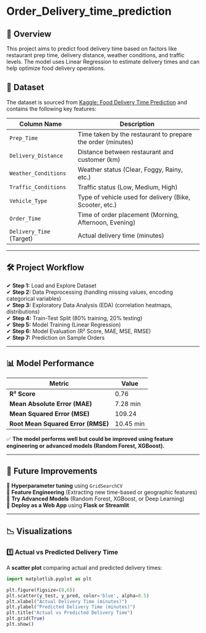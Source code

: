 # Order_Delivery_time_prediction

## 📌 Overview
This project aims to predict food delivery time based on factors like restaurant prep time, delivery distance, weather conditions, and traffic levels. The model uses Linear Regression to estimate delivery times and can help optimize food delivery operations.

## 📂 Dataset
The dataset is sourced from [Kaggle: Food Delivery Time Prediction](https://www.kaggle.com/datasets/denkuznetz/food-delivery-time-prediction?resource=download) and contains the following key features:

| Column Name            | Description |
|------------------------|-------------|
| `Prep_Time`           | Time taken by the restaurant to prepare the order (minutes) |
| `Delivery_Distance`   | Distance between restaurant and customer (km) |
| `Weather_Conditions`  | Weather status (Clear, Foggy, Rainy, etc.) |
| `Traffic_Conditions`  | Traffic status (Low, Medium, High) |
| `Vehicle_Type`        | Type of vehicle used for delivery (Bike, Scooter, etc.) |
| `Order_Time`          | Time of order placement (Morning, Afternoon, Evening) |
| `Delivery_Time` (Target) | Actual delivery time (minutes) |

---

## 🛠 Project Workflow
✔ **Step 1:** Load and Explore Dataset  
✔ **Step 2:** Data Preprocessing (handling missing values, encoding categorical variables)  
✔ **Step 3:** Exploratory Data Analysis (EDA) (correlation heatmaps, distributions)  
✔ **Step 4:** Train-Test Split (80% training, 20% testing)  
✔ **Step 5:** Model Training (Linear Regression)  
✔ **Step 6:** Model Evaluation (R² Score, MAE, MSE, RMSE)  
✔ **Step 7:** Prediction on Sample Orders  

---

## 📊 Model Performance

| Metric                         | Value  |
|--------------------------------|--------|
| **R² Score**                   | 0.76   |
| **Mean Absolute Error (MAE)**   | 7.28 min |
| **Mean Squared Error (MSE)**    | 109.24  |
| **Root Mean Squared Error (RMSE)** | 10.45 min |

✅ **The model performs well but could be improved using feature engineering or advanced models (Random Forest, XGBoost).**  

---

## 📝 Future Improvements

 🚀 **Hyperparameter tuning** using `GridSearchCV`  
🚀 **Feature Engineering** (Extracting new time-based or geographic features)  
🚀 **Try Advanced Models** (Random Forest, XGBoost, or Deep Learning)  
🚀 **Deploy as a Web App** using **Flask or Streamlit** 

---

## 📉 Visualizations

### **1️⃣ Actual vs Predicted Delivery Time**
A **scatter plot** comparing actual and predicted delivery times:

```python
import matplotlib.pyplot as plt

plt.figure(figsize=(8,6))
plt.scatter(y_test, y_pred, color='blue', alpha=0.5)
plt.xlabel("Actual Delivery Time (minutes)")
plt.ylabel("Predicted Delivery Time (minutes)")
plt.title("Actual vs Predicted Delivery Time")
plt.grid(True)
plt.show()




